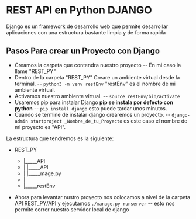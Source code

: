 

# REST API en Python DJANGO
Django es un framework de desarrollo web que permite desarrollar aplicaciones con una estructura bastante limpia y de forma rapida

## Pasos Para crear un Proyecto con Django
* Creamos la carpeta que contendra nuestro proyecto
  -- En mi caso la llame "REST_PY"
* Dentro de la carpeta "REST_PY" Creare un ambiente virtual    desde la terminal.
  -- `python3 -m venv restEnv` "restEnv" es el nombre de mi ambiente virtual.
* Activamos nuestro ambiente virtual.
  -- `source restEnv/bin/activate` 
* Usaremos pip para instalar Django **pip se instala por defecto con python**
  -- `pip install django` esto puede tardar unos minutos.
* Cuando se termine de instalar django crearemos un proyecto.
  -- `django-admin startproject _Nombre_de_tu_Proyecto` es este caso el nombre de mi proyecto es "API".

La estructura que tendremos es la siguiente:
* REST_PY
  *  |_____API
  *  |       |_____API
  *  |       |_____mage.py
  *  |  
  *  |_____restEnv

* Ahora para levantar nustro proyecto nos colocamos a nivel de la carpeta API REST_PY/API y ejecutamos `./manage.py runserver`
  -- esto nos permite correr nuestro servidor local de django